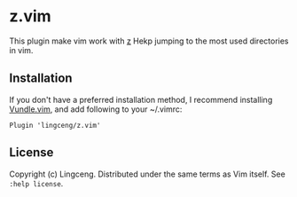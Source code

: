 # z.vim

This plugin make vim work with [z](https://github.com/rupa/z)
Hekp jumping to the most used directories in vim.

## Installation

If you don't have a preferred installation method, I recommend
installing [Vundle.vim](https://github.com/VundleVim/Vundle.vim), and
add following to your ~/.vimrc:

    Plugin 'lingceng/z.vim'

## License

Copyright (c) Lingceng.  Distributed under the same terms as Vim itself.
See `:help license`.
